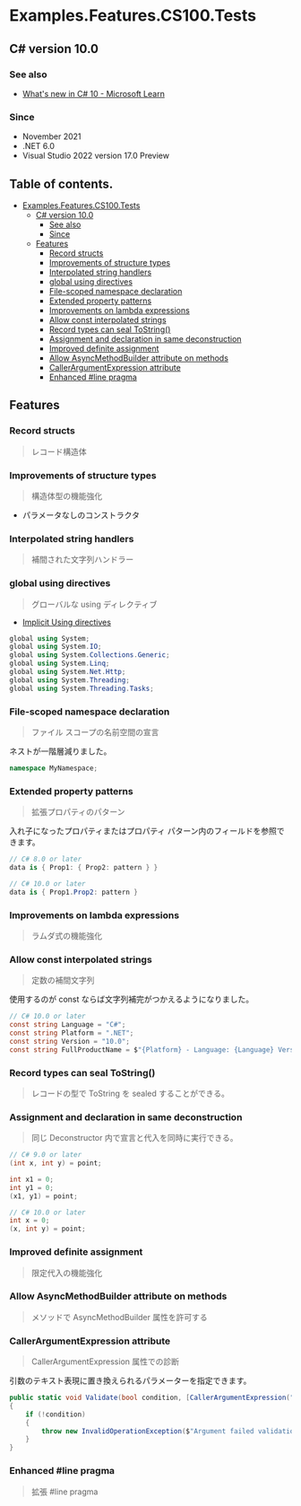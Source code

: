 # Examples.Features.CS100.Tests

## C# version 10.0

### See also

* [What's new in C# 10 - Microsoft Learn](https://learn.microsoft.com/ja-jp/dotnet/csharp/whats-new/csharp-10)

### Since

- November 2021
- .NET 6.0
- Visual Studio 2022 version 17.0 Preview


## Table of contents. <!-- omit in toc -->

- [Examples.Features.CS100.Tests](#examplesfeaturescs100tests)
  - [C# version 10.0](#c-version-100)
    - [See also](#see-also)
    - [Since](#since)
  - [Features](#features)
    - [Record structs](#record-structs)
    - [Improvements of structure types](#improvements-of-structure-types)
    - [Interpolated string handlers](#interpolated-string-handlers)
    - [global using directives](#global-using-directives)
    - [File-scoped namespace declaration](#file-scoped-namespace-declaration)
    - [Extended property patterns](#extended-property-patterns)
    - [Improvements on lambda expressions](#improvements-on-lambda-expressions)
    - [Allow const interpolated strings](#allow-const-interpolated-strings)
    - [Record types can seal ToString()](#record-types-can-seal-tostring)
    - [Assignment and declaration in same deconstruction](#assignment-and-declaration-in-same-deconstruction)
    - [Improved definite assignment](#improved-definite-assignment)
    - [Allow AsyncMethodBuilder attribute on methods](#allow-asyncmethodbuilder-attribute-on-methods)
    - [CallerArgumentExpression attribute](#callerargumentexpression-attribute)
    - [Enhanced #line pragma](#enhanced-line-pragma)


## Features

### Record structs

> レコード構造体

### Improvements of structure types

> 構造体型の機能強化

* パラメータなしのコンストラクタ


### Interpolated string handlers

> 補間された文字列ハンドラー


### global using directives

> グローバルな using ディレクティブ

* [Implicit Using directives](https://learn.microsoft.com/ja-jp/dotnet/core/tutorials/top-level-templates#implicit-using-directives)

```cs
global using System;
global using System.IO;
global using System.Collections.Generic;
global using System.Linq;
global using System.Net.Http;
global using System.Threading;
global using System.Threading.Tasks;
```

### File-scoped namespace declaration

> ファイル スコープの名前空間の宣言

ネストが一階層減りました。

```cs
namespace MyNamespace;

```


### Extended property patterns

> 拡張プロパティのパターン

入れ子になったプロパティまたはプロパティ パターン内のフィールドを参照できます。

```cs
// C# 8.0 or later
data is { Prop1: { Prop2: pattern } }

// C# 10.0 or later
data is { Prop1.Prop2: pattern }

```


### Improvements on lambda expressions

> ラムダ式の機能強化


### Allow const interpolated strings

> 定数の補間文字列

使用するのが const ならば文字列補完がつかえるようになりました。

```cs
// C# 10.0 or later
const string Language = "C#";
const string Platform = ".NET";
const string Version = "10.0";
const string FullProductName = $"{Platform} - Language: {Language} Version: {Version}";
```


### Record types can seal ToString()

> レコードの型で ToString を sealed することができる。


### Assignment and declaration in same deconstruction

> 同じ Deconstructor 内で宣言と代入を同時に実行できる。

```cs
// C# 9.0 or later
(int x, int y) = point;

int x1 = 0;
int y1 = 0;
(x1, y1) = point;

// C# 10.0 or later
int x = 0;
(x, int y) = point;
```


### Improved definite assignment

> 限定代入の機能強化


### Allow AsyncMethodBuilder attribute on methods

> メソッドで AsyncMethodBuilder 属性を許可する


### CallerArgumentExpression attribute

> CallerArgumentExpression 属性での診断

引数のテキスト表現に置き換えられるパラメーターを指定できます。

```cs
public static void Validate(bool condition, [CallerArgumentExpression("condition")] string? message = null)
{
    if (!condition)
    {
        throw new InvalidOperationException($"Argument failed validation: <{message}>");
    }
}
```


### Enhanced #line pragma

> 拡張 #line pragma

